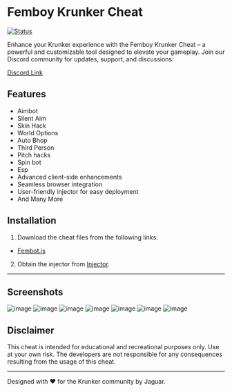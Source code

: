 




# Femboy Krunker Cheat

[![Status](https://img.shields.io/badge/Status-Working-brightgreen?style=flat-square)](https://discord.gg/HbvVzhsHzj)

Enhance your Krunker experience with the Femboy Krunker Cheat – a powerful and customizable tool designed to elevate your gameplay. Join our Discord community for updates, support, and discussions: 

[Discord Link](https://discord.gg/cmWGZecx)

## Features
- Aimbot
- Silent Aim
- Skin Hack
- World Options
- Auto Bhop
- Third Person
- Pitch hacks
- Spin bot
- Esp
- Advanced client-side enhancements
- Seamless browser integration
- User-friendly injector for easy deployment
- And Many More

## Installation

1. Download the cheat files from the following links:

 - [Fembot.js](https://raw.githubusercontent.com/Documantation12/Fembot-krunker-cheat/main/Fembot.js)

2. Obtain the injector from [Injector](https://injector.krunker.zip/).


---

## Screenshots 
![image](https://github.com/Documantation12/Fembot-Krunker-Cheat/assets/134162456/7f9c9928-f02f-4585-a97b-213578c14d27)
![image](https://github.com/Documantation12/Fembot-Krunker-Cheat/assets/134162456/6f207bf5-966f-4538-b55f-ee229b2d3dd4)
![image](https://github.com/Documantation12/Fembot-Krunker-Cheat/assets/134162456/9686a64a-15cc-495c-bc9f-fbaae47d65a5)
![image](https://github.com/Documantation12/Fembot-Krunker-Cheat/assets/134162456/b3fb0de9-3206-4803-ac03-40e2dd91a561)
![image](https://github.com/Documantation12/Fembot-Krunker-Cheat/assets/134162456/7cc71628-4b9f-4a07-8699-f5ab4895dee8)
![image](https://github.com/Documantation12/Fembot-Krunker-Cheat/assets/134162456/e581be9f-2ec2-4974-82b2-7afe6060ac7b)
![image](https://github.com/Documantation12/Fembot-Krunker-Cheat/assets/134162456/418b48c5-1e85-4eb4-b549-6e0146768612)

## Disclaimer

This cheat is intended for educational and recreational purposes only. Use at your own risk. The developers are not responsible for any consequences resulting from the usage of this cheat.

---

Designed with ❤️ for the Krunker community by Jaguar.
